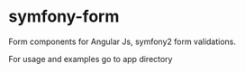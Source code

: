 symfony-form
======================

Form components for Angular Js, symfony2 form validations.

For usage and examples go to app directory


